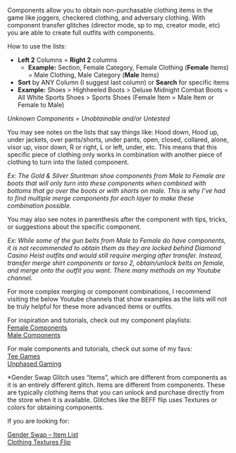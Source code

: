 Components allow you to obtain non-purchasable clothing items in the game like joggers, checkered clothing, and adversary clothing. With component transfer glitches (director mode, sp to mp, creator mode, etc) you are able to create full outfits with components.

How to use the lists:

*   **Left 2** Columns = **Right 2** columns
    *   **Example:** Section, Female Category, Female Clothing (**Female** Items) = Male Clothing, Male Category (**Male** Items)
*   **Sort** by ANY Column (I suggest last column) or **Search** for specific items
*   **Example:** Shoes > Highheeled Boots > Deluxe Midnight Combat Boots = All White Sports Shoes > Sports Shoes (Female Item = Male Item or Female to Male)

_Unknown Components = Unobtainable and/or Untested_

You may see notes on the lists that say things like: Hood down, Hood up, under jackets, over pants/shorts, under pants, open, closed, collared, alone, visor up, visor down, R or right, L or left, under, etc. This means that this specific piece of clothing only works in combination with another piece of clothing to turn into the listed component.

_Ex: The Gold & Silver Stuntman shoe components from Male to Female are boots that will only turn into these components when combined with bottoms that go over the boots or with shorts on male. This is why I’ve had to find multiple merge components for each layer to make these combination possible._

You may also see notes in parenthesis after the component with tips, tricks, or suggestions about the specific component.

_Ex: While some of the gun belts from Male to Female do have components, it is not recommended to obtain them as they are locked behind Diamond Casino Heist outfits and would still require merging after transfer. Instead, transfer merge shirt components or torso 2, obtain/unlock belts on female, and merge onto the outfit you want. There many methods on my Youtube channel._

For more complex merging or component combinations, I recommend visiting the below Youtube channels that show examples as the lists will not be truly helpful for these more advanced items or outfits.

For inspiration and tutorials, check out my component playlists:  
[Female Components](https://www.youtube.com/watch?v=8CNxUCy-MdI&list=PLy_mkCOSec90W3eYN7dRdosN9ZQRBkbjx)  
[Male Components](https://www.youtube.com/watch?v=U1wN9d-QWGQ&list=PLy_mkCOSec91v0LHuUsNI5LOXbe6MQJCf)

For male components and tutorials, check out some of my favs:  
[Tee Games](https://www.youtube.com/TeeGames)  
[Unphased Gaming](https://www.youtube.com/UnphasedGaming)

*Gender Swap Glitch uses “items”, which are different from components as it is an entirely different glitch. Items are different from components. These are typically clothing items that you can unlock and purchase directly from the store when it is available. Glitches like the BEFF flip uses Textures or colors for obtaining components.

If you are looking for:

[Gender Swap – Item List](https://xtiffi.com/ufaqs/gender-swap-item-list/)  
[Clothing Textures Flip](https://xtiffi.com/ufaqs/colored-bp-helmet-beff-texture-flip-glitch/)
